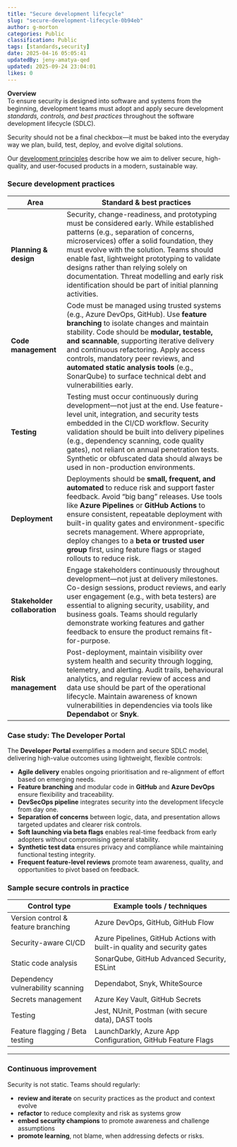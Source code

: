```yaml
---
title: "Secure development lifecycle"
slug: "secure-development-lifecycle-0b94eb"
author: g-morton
categories: Public
classification: Public
tags: [standards,security]
date: 2025-04-16 05:05:41 
updatedBy: jeny-amatya-qed
updated: 2025-09-24 23:04:01 
likes: 0
---
```


**Overview**  
To ensure security is designed into software and systems from the beginning, development teams must adopt and apply secure development *standards, controls, and best practices* throughout the software development lifecycle (SDLC).

Security should not be a final checkbox—it must be baked into the everyday way we plan, build, test, deploy, and evolve digital solutions.

Our [development principles](https://developer.qed.qld.gov.au/public/software-development-practice-db6ab5/) describe how we aim to deliver secure, high-quality, and user-focused products in a modern, sustainable way.



### Secure development practices

| Area | Standard & best practices |
|------|---------------------------|
| **Planning & design** | Security, change-readiness, and prototyping must be considered early. While established patterns (e.g., separation of concerns, microservices) offer a solid foundation, they must evolve with the solution. Teams should enable fast, lightweight prototyping to validate designs rather than relying solely on documentation. Threat modelling and early risk identification should be part of initial planning activities. |
| **Code management** | Code must be managed using trusted systems (e.g., Azure DevOps, GitHub). Use **feature branching** to isolate changes and maintain stability. Code should be **modular, testable, and scannable**, supporting iterative delivery and continuous refactoring. Apply access controls, mandatory peer reviews, and **automated static analysis tools** (e.g., SonarQube) to surface technical debt and vulnerabilities early. |
| **Testing** | Testing must occur continuously during development—not just at the end. Use feature-level unit, integration, and security tests embedded in the CI/CD workflow. Security validation should be built into delivery pipelines (e.g., dependency scanning, code quality gates), not reliant on annual penetration tests. Synthetic or obfuscated data should always be used in non-production environments. |
| **Deployment** | Deployments should be **small, frequent, and automated** to reduce risk and support faster feedback. Avoid “big bang” releases. Use tools like **Azure Pipelines** or **GitHub Actions** to ensure consistent, repeatable deployment with built-in quality gates and environment-specific secrets management. Where appropriate, deploy changes to a **beta or trusted user group** first, using feature flags or staged rollouts to reduce risk. |
| **Stakeholder collaboration** | Engage stakeholders continuously throughout development—not just at delivery milestones. Co-design sessions, product reviews, and early user engagement (e.g., with beta testers) are essential to aligning security, usability, and business goals. Teams should regularly demonstrate working features and gather feedback to ensure the product remains fit-for-purpose. |
| **Risk management** | Post-deployment, maintain visibility over system health and security through logging, telemetry, and alerting. Audit trails, behavioural analytics, and regular review of access and data use should be part of the operational lifecycle. Maintain awareness of known vulnerabilities in dependencies via tools like **Dependabot** or **Snyk**. |



### Case study: The Developer Portal  
The **Developer Portal** exemplifies a modern and secure SDLC model, delivering high-value outcomes using lightweight, flexible controls:

- **Agile delivery** enables ongoing prioritisation and re-alignment of effort based on emerging needs.
- **Feature branching** and modular code in **GitHub** and **Azure DevOps** ensure flexibility and traceability.
- **DevSecOps pipeline** integrates security into the development lifecycle from day one.
- **Separation of concerns** between logic, data, and presentation allows targeted updates and clearer risk controls.
- **Soft launching via beta flags** enables real-time feedback from early adopters without compromising general stability.
- **Synthetic test data** ensures privacy and compliance while maintaining functional testing integrity.
- **Frequent feature-level reviews** promote team awareness, quality, and opportunities to pivot based on feedback.



### Sample secure controls in practice

| Control type | Example tools / techniques |
|--------------|-----------------------------|
| Version control & feature branching | Azure DevOps, GitHub, GitHub Flow |
| Security-aware CI/CD | Azure Pipelines, GitHub Actions with built-in quality and security gates |
| Static code analysis | SonarQube, GitHub Advanced Security, ESLint |
| Dependency vulnerability scanning | Dependabot, Snyk, WhiteSource |
| Secrets management | Azure Key Vault, GitHub Secrets |
| Testing | Jest, NUnit, Postman (with secure data), DAST tools |
| Feature flagging / Beta testing | LaunchDarkly, Azure App Configuration, GitHub Feature Flags |

---

### Continuous improvement

Security is not static. Teams should regularly:

- **review and iterate** on security practices as the product and context evolve
- **refactor** to reduce complexity and risk as systems grow
- **embed security champions** to promote awareness and challenge assumptions
- **promote learning**, not blame, when addressing defects or risks.